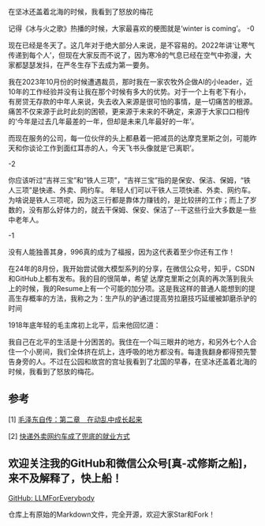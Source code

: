 在坚冰还盖着北海的时候，我看到了怒放的梅花

记得《冰与火之歌》热播的时候，大家最喜欢的梗图就是‘winter is coming’。
-0

现在已经是冬天了。这几年对于绝大部分人来说，是不容易的。2022年讲‘让寒气传递到每个人’，但现在大家反而不说了，因为寒冷的气息已经在空气中弥漫，大家都瑟瑟发抖，在严冬生存下去成为第一要务。

我在2023年10月份的时候遭遇裁员，那时我在一家农牧外企做AI的小leader，近10年的工作经验并没有让我在那个时候有多大的优势。对于一个上有老下有小，有房贷无存款的中年人来说，失去收入来源是很可怕的事情，是一切痛苦的根源。痛苦不仅来源于此时此刻的困顿，更来源于未来的不确定，来源于大家口口相传的‘今年是过去几年最差的一年，但却是未来几年最好的一年’。

而现在服务的公司，每一位伙伴的头上都悬着一把减员的达摩克里斯之剑，可能昨天和你谈论工作到面红耳赤的人，今天飞书头像就是‘已离职’。

-2

你应该听过“吉祥三宝”和“铁人三项”，“吉祥三宝”指的是保安、保洁、保姆，“铁人三项”是快递、外卖、网约车。
年轻人们可以干铁人三项快递、外卖、网约车。为啥说是铁人三项呢，因为这三行都是靠体力赚钱的，是比较拼的工作；而上了岁数的，没有那么好体力的，就去干保姆、保安、保洁了--干这些行业大多数是一些中老年人。

-1

没有人能独善其身，996真的成为了福报，因为这代表着至少你还有工作！

在24年的8月份，我开始尝试做大模型系列的分享，在微信公众号，知乎，CSDN和GitHub上都有发布。我的目的很简单，希望
达摩克里斯之剑真的再次落到我头上的时候，我的Resume上有一个可能的加分项。这是我这样的普通人能想到的提高生存概率的方法，我称之为：生产队的驴通过提高劳拉磨技巧延缓被卸磨杀驴的时间




1918年底年轻的毛主席初上北平，后来他回忆道：

我自己在北平的生活是十分困苦的。我住在一个叫三眼井的地方，和另外七个人合住一个小房间，我们全体挤在炕上，连呼吸的地方都没有。每逢我翻身都得预先警告身旁的人。不过在公园和故宫的宫址我看到了北国的早春，在坚冰还盖着北海的时候，我看到了怒放的梅花。

## 参考

[1] [毛泽东自传：第二章　在动乱中成长起来](http://www.ziyexing.com/maozedong/zizhuan/maozedong_zizhuan_02.htm)

[2] [快递外卖网约车成了兜底的就业方式](https://www.163.com/dy/article/JBB902JE0556103Q.html)

## 欢迎关注我的GitHub和微信公众号[真-忒修斯之船]，来不及解释了，快上船！

[GitHub: LLMForEverybody](https://github.com/luhengshiwo/LLMForEverybody)

仓库上有原始的Markdown文件，完全开源，欢迎大家Star和Fork！